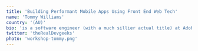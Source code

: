 ```yaml
---
title: 'Building Performant Mobile Apps Using Front End Web Tech'
name: 'Tommy Williams'
country: '(AU)'
bio: 'is a software engineer (with a much sillier actual title) at Adobe on the PhoneGap team who enjoys talking in the third person, vegan food, beer, attempts at humour, and trying to sound humble through self-deprecation. He has a passion for busting the myths surrounding building native mobile apps using HTML, CSS, and JavaScript using Apache Cordova.'
twitter: 'theRealDevgeeks'
photo: 'workshop-tommy.png'
---
```






